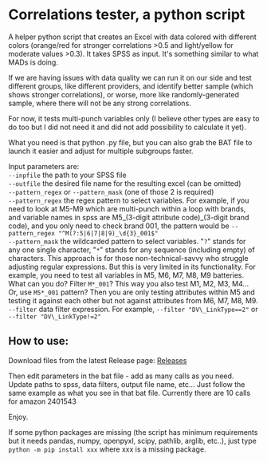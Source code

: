 # Correlations tester, a python script
A helper python script that creates an Excel with data colored with different colors (orange/red for stronger correlations >0.5 and light/yellow for moderate values >0.3). It takes SPSS as input. It's something similar to what MADs is doing.

If we are having issues with data quality we can run it on our side and test different groups, like different providers, and identify better sample (which shows stronger correlations), or worse, more like randomly-generated sample, where there will not be any strong correlations.

For now, it tests multi-punch variables only (I believe other types are easy to do too but I did not need it and did not add possibility to calculate it yet).

What you need is that python .py file, but you can also grab the BAT file to launch it easier and adjust for multiple subgroups faster.

Input parameters are:  
`--inpfile` the path to your SPSS file  
`--outfile` the desired file name for the resulting excel (can be omitted)  
`--pattern_regex` or `--pattern_mask` (one of those 2 is required)  
`--pattern_regex` the regex pattern to select variables. For example, if you need to look at M5-M9 which are multi-punch within a loop with brands, and variable names in spss are M5\_(3-digit attribute code)\_(3-digit brand code), and you only need to check brand 001, the pattern would be `--pattern_regex "^M(?:5|6|7|8|9)_\d{3}_001$"`  
`--pattern_mask` the wildcarded pattern to select variables. "`?`" stands for any one single character, "`*`" stands for any sequence (including empty) of characters. This approach is for those non-technical-savvy who struggle adjusting regular expressions. But this is very limited in its functionality. For example, you need to test all variables in M5, M6, M7, M8, M9 batteries. What can you do? Filter `M*_001`? This way you also test M1, M2, M3, M4... Or, use `M5*_001` pattern? Then you are only testing attributes within M5 and testing it against each other but not against attributes from M6, M7, M8, M9.  
`--filter` data filter expression. For example, `--filter "DV\_LinkType==2"` or `--filter "DV\_LinkType!=2"`

## How to use:

Download files from the latest Release page:
[Releases](../../releases/latest)

Then edit parameters in the bat file - add as many calls as you need. Update paths to spss, data filters, output file name, etc... Just follow the same example as what you see in that bat file. Currently there are 10 calls for amazon 2401543

Enjoy.

If some python packages are missing (the script has minimum requirements but it needs pandas, numpy, openpyxl, scipy, pathlib, arglib, etc..), just type
`python -m pip install xxx`
where xxx is a missing package.

